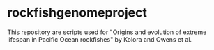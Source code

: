 # rockfishgenomeproject
This repository are scripts used for "Origins and evolution of extreme lifespan in Pacific Ocean rockfishes" by Kolora and Owens et al.
